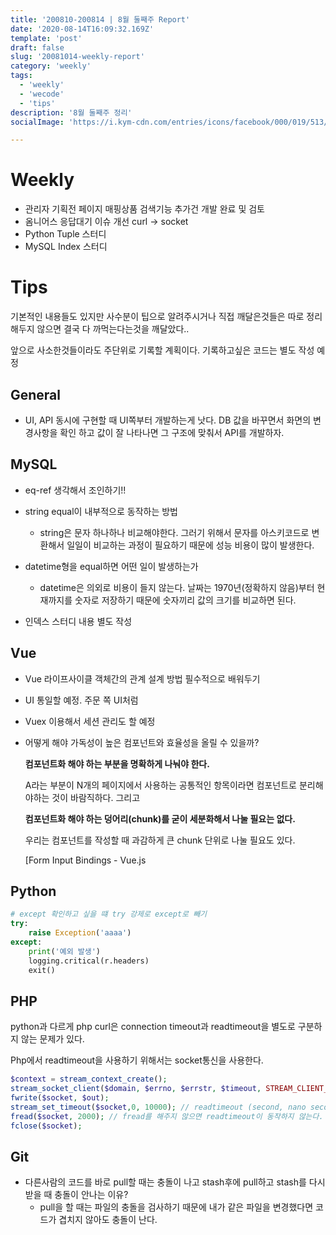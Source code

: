 ```yaml
---
title: '200810-200814 | 8월 둘째주 Report'
date: '2020-08-14T16:09:32.169Z'
template: 'post'
draft: false
slug: '20081014-weekly-report'
category: 'weekly'
tags:
  - 'weekly'
  - 'wecode'
  - 'tips'
description: '8월 둘째주 정리'
socialImage: 'https://i.kym-cdn.com/entries/icons/facebook/000/019/513/til.jpg'

---
```


# Weekly

- 관리자 기획전 페이지 매핑상품 검색기능 추가건 개발 완료 및 검토
- 옴니어스 응답대기 이슈 개선 curl -> socket
- Python Tuple 스터디
- MySQL Index 스터디



# Tips

기본적인 내용들도 있지만 사수분이 팁으로 알려주시거나 직접 깨달은것들은 따로 정리해두지 않으면 결국 다 까먹는다는것을 깨달았다..

앞으로 사소한것들이라도 주단위로 기록할 계획이다. 기록하고싶은 코드는 별도 작성 예정

## General

- UI, API 동시에 구현할 때 UI쪽부터 개발하는게 낫다. DB 값을 바꾸면서 화면의 변경사항을 확인 하고 값이 잘 나타나면 그 구조에 맞춰서 API를 개발하자.

## MySQL

- eq-ref 생각해서 조인하기!!
- string equal이 내부적으로 동작하는 방법
  - string은 문자 하나하나 비교해야한다. 그러기 위해서 문자를 아스키코드로 변환해서 일일이 비교하는 과정이 필요하기 때문에 성능 비용이 많이 발생한다.
- datetime형을 equal하면 어떤 일이 발생하는가
  - datetime은 의외로 비용이 들지 않는다. 날짜는 1970년(정확하지 않음)부터 현재까지를 숫자로 저장하기 때문에 숫자끼리 값의 크기를 비교하면 된다.

- 인덱스 스터디 내용 별도 작성

## Vue

- Vue 라이프사이클 객체간의 관계 설계 방법 필수적으로 배워두기

- UI 통일할 예정. 주문 쪽 UI처럼

- Vuex 이용해서 세션 관리도 할 예정

- 어떻게 해야 가독성이 높은 컴포넌트와 효율성을 올릴 수 있을까?

  **컴포넌트화 해야 하는 부분을 명확하게 나눠야 한다.**

  A라는 부분이 N개의 페이지에서 사용하는 공통적인 항목이라면 컴포넌트로 분리해야하는 것이 바람직하다. 그리고

  **컴포넌트화 해야 하는 덩어리(chunk)를 굳이 세분화해서 나눌 필요는 없다.**

  우리는 컴포넌트를 작성할 때 과감하게 큰 chunk 단위로 나눌 필요도 있다.

  [Form Input Bindings - Vue.js

## Python

```python
# except 확인하고 싶을 떄 try 강제로 except로 빼기
try:
    raise Exception('aaaa')
except:
    print('예외 발생')
    logging.critical(r.headers)
    exit()
```

## PHP

python과 다르게 php curl은 connection timeout과 readtimeout을 별도로 구분하지 않는 문제가 있다.

Php에서 readtimeout을 사용하기 위해서는 socket통신을 사용한다.

```php
$context = stream_context_create();
stream_socket_client($domain, $errno, $errstr, $timeout, STREAM_CLIENT_CONNECT, $context)
fwrite($socket, $out);
stream_set_timeout($socket,0, 10000); // readtimeout (second, nano second)
fread($socket, 2000); // fread를 해주지 않으면 readtimeout이 동작하지 않는다.
fclose($socket);
```

## Git

- 다른사람의 코드를 바로 pull할 때는 충돌이 나고 stash후에 pull하고 stash를 다시 받을 때 충돌이 안나는 이유?
  - pull을 할 때는 파일의 충돌을 검사하기 때문에 내가 같은 파일을 변경했다면 코드가 겹치지 않아도 충돌이 난다.